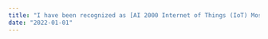 ```yaml
---
title: "I have been recognized as [AI 2000 Internet of Things (IoT) Most Influential Scholars Honorable Mention](https://users.cecs.anu.edu.au/~Salman.Durrani/_images/2022IoT.png) (ranked 46th in Internet of Things (IoT) over the past 10 years (2012–2021)."
date: "2022-01-01"
---
```

